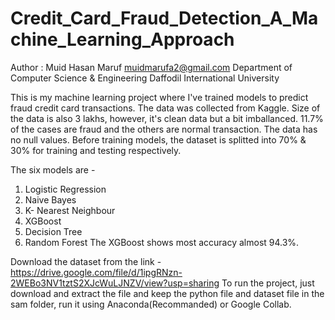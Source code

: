 # Credit_Card_Fraud_Detection_A_Machine_Learning_Approach
Author : 
Muid Hasan Maruf
muidmarufa2@gmail.com
Department of Computer Science & Engineering
Daffodil International University

This is my machine learning project where I've trained models to predict fraud credit card transactions.
The data was collected from Kaggle.
Size of the data is also 3 lakhs, however, it's clean data but a bit imballanced. 11.7% of the cases are fraud and the others are normal transaction. 
The data has no null values.
Before training models, the dataset is splitted into 70% & 30% for training and testing respectively. 

The six models are - 
1. Logistic Regression
2. Naive Bayes
3. K- Nearest Neighbour
4. XGBoost
5. Decision Tree
6. Random Forest
The XGBoost shows most accuracy almost 94.3%.

Download the dataset from the link - 
https://drive.google.com/file/d/1ipgRNzn-2WEBo3NV1tztS2XJcWuLJNZV/view?usp=sharing
To run the project, just download and extract the file and keep the python file and dataset file in the sam folder, run it using Anaconda(Recommanded) or Google Collab. 

